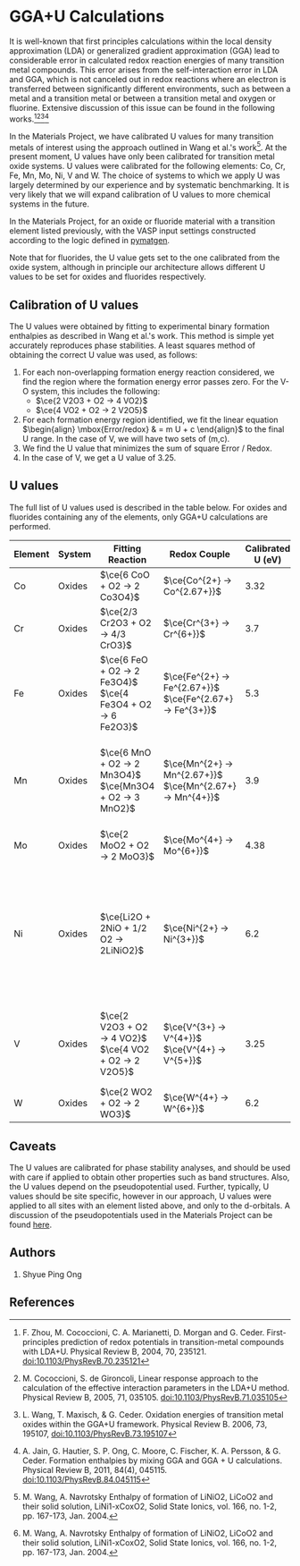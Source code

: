# GGA+U Calculations

It is well-known that first principles calculations within the local
density approximation (LDA) or generalized gradient approximation (GGA)
lead to considerable error in calculated redox reaction energies of many
transition metal compounds. This error arises from the self-interaction
error in LDA and GGA, which is not canceled out in redox reactions where
an electron is transferred between significantly different environments,
such as between a metal and a transition metal or between a transition
metal and oxygen or fluorine. Extensive discussion of this issue can be found in the
following works.[^1][^2][^3][^4]

In the Materials Project, we have calibrated U values for many
transition metals of interest using the approach outlined in Wang et
al.'s work[^5]. At the present moment, U values have only been calibrated for
transition metal oxide systems. U values were calibrated for the following
elements: Co, Cr, Fe, Mn, Mo, Ni, V and W. The choice of systems to which we
apply U was largely determined by our experience and by systematic
benchmarking. It is very likely that we will expand calibration of U
values to more chemical systems in the future.

In the Materials Project, for an oxide or fluoride material with a transition
element listed previously, with the VASP input settings constructed according to
the logic defined in [pymatgen](https://github.com/materialsproject/pymatgen/blob/master/pymatgen/io/vasp/MPRelaxSet.yaml).

Note that for fluorides, the U value gets set to the one calibrated from the oxide system, although
in principle our architecture allows different U values to be set for oxides and fluorides respectively.

## Calibration of U values

The U values were obtained by fitting to experimental binary formation
enthalpies as described in Wang et al.'s work. This method is simple yet
accurately reproduces phase stabilities. A least squares method of
obtaining the correct U value was used, as follows:

1.  For each non-overlapping formation energy reaction considered, we
    find the region where the formation energy error passes zero. For
    the V-O system, this includes the following:
    - $\ce{2 V2O3 + O2 -> 4 VO2}$
    - $\ce{4 VO2 + O2 -> 2 V2O5}$
2.  For each formation energy region identified, we fit the linear
    equation $\begin{align} \mbox{Error/redox} & = m U + c \end{align}$ to
    the final U range. In the case of V, we will have two sets of (m,c).
3.  We find the U value that minimizes the sum of square Error / Redox.
4.  In the case of V, we get a U value of 3.25.

## U values

The full list of U values used is described in the table below. For
oxides and fluorides containing any of the elements, only GGA+U calculations
are performed.

<!-- Why do fluorides and oxides have the same values? -->

| Element | System | Fitting Reaction                                                 | Redox Couple                                                   | Calibrated U (eV) | Comments                                                                                                                                   |
| :------ | ------ | ---------------------------------------------------------------- | -------------------------------------------------------------- | ----------------- | ------------------------------------------------------------------------------------------------------------------------------------------ |
| Co      | Oxides | $\ce{6 CoO + O2 -> 2 Co3O4}$                                     | $\ce{Co^{2+} -> Co^{2.67+}}$                                   | 3.32              |                                                                                                                                            |
| Cr      | Oxides | $\ce{2/3 Cr2O3 + O2 -> 4/3 CrO3}$                                | $\ce{Cr^{3+} -> Cr^{6+}}$                                      | 3.7               |                                                                                                                                            |
| Fe      | Oxides | $\ce{6 FeO + O2 -> 2 Fe3O4}$ <br> $\ce{4 Fe3O4 + O2 -> 6 Fe2O3}$ | $\ce{Fe^{2+} -> Fe^{2.67+}}$ <br> $\ce{Fe^{2.67+} -> Fe^{3+}}$ | 5.3               |                                                                                                                                            |
| Mn      | Oxides | $\ce{6 MnO + O2 -> 2 Mn3O4}$ <br> $\ce{Mn3O4 + O2 -> 3 MnO2}$    | $\ce{Mn^{2+} -> Mn^{2.67+}}$ <br> $\ce{Mn^{2.67+} -> Mn^{4+}}$ | 3.9               | $\ce{Mn2O3}$ was explicitly excluded from calibration set due to the large number of atoms in its unit cell.                               |
| Mo      | Oxides | $\ce{2 MoO2 + O2 -> 2 MoO3}$                                     | $\ce{Mo^{4+} -> Mo^{6+}}$                                      | 4.38              |                                                                                                                                            |
| Ni      | Oxides | $\ce{Li2O + 2NiO + 1/2 O2 -> 2LiNiO2}$                           | $\ce{Ni^{2+} -> Ni^{3+}}$                                      | 6.2               | Binary formation energies are not readily available for Ni. The Ni U calibration was performed using a ternary oxide formation energy.[^5] |
| V       | Oxides | $\ce{2 V2O3 + O2 -> 4 VO2}$ <br> $\ce{4 VO2 + O2 -> 2 V2O5}$     | $\ce{V^{3+} -> V^{4+}}$ <br> $\ce{V^{4+} -> V^{5+}}$           | 3.25              | $\ce{VO}$ was explicitly excluded from calibration due to its known metallic nature.                                                       |
| W       | Oxides | $\ce{2 WO2 + O2 -> 2 WO3}$                                       | $\ce{W^{4+} -> W^{6+}}$                                        | 6.2               |                                                                                                                                            |

## Caveats

The U values are calibrated for phase stability analyses, and should be
used with care if applied to obtain other properties such as band
structures. Also, the U values depend on the pseudopotential used. Further,
typically, U values should be site specific, however in our approach, U values were
applied to all sites with an element listed above, and only to the d-orbitals. A discussion of the
pseudopotentials used in the Materials Project can be
found [here](/methodology/pseudopotentials).

## Authors

1.  Shyue Ping Ong

## References

[^1]:
    F. Zhou, M. Cococcioni, C. A. Marianetti, D. Morgan and G. Ceder.
    First-principles prediction of redox potentials in transition-metal
    compounds with LDA+U. Physical Review B, 2004, 70, 235121.
    <doi:10.1103/PhysRevB.70.235121>

[^2]:
    M. Cococcioni, S. de Gironcoli, Linear response approach to the
    calculation of the effective interaction parameters in the LDA+U
    method. Physical Review B, 2005, 71, 035105.
    <doi:10.1103/PhysRevB.71.035105>

[^3]:
    L. Wang, T. Maxisch, & G. Ceder. Oxidation energies of transition
    metal oxides within the GGA+U framework. Physical Review B. 2006,
    73, 195107, <doi:10.1103/PhysRevB.73.195107>

[^4]:
    A. Jain, G. Hautier, S. P. Ong, C. Moore, C. Fischer, K. A.
    Persson, & G. Ceder. Formation enthalpies by mixing GGA and GGA + U
    calculations. Physical Review B, 2011, 84(4), 045115.
    <doi:10.1103/PhysRevB.84.045115>

[^5]:
    M. Wang, A. Navrotsky Enthalpy of formation of LiNiO2, LiCoO2 and
    their solid solution, LiNi1-xCoxO2, Solid State Ionics, vol. 166,
    no. 1-2, pp. 167-173, Jan. 2004.

